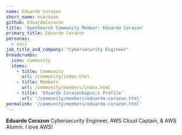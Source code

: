 ```yaml
---
name: Eduardo Corazon
short_name: ecorazon
github: EduardoCorazon
title: 'OpenSearch Community Member: Eduardo Corazon'
primary_title: Eduardo Corazon
personas:
  - osci
job_title_and_company: "Cybersecurity Engineer"
breadcrumbs:
  icon: community
  items:
    - title: Community
      url: /community/index.html
    - title: Members
      url: /community/members/index.html
    - title: 'Eduardo Corazon&apos;s Profile'
      url: '/community/members/eduardo-corazon.html'
permalink: '/community/members/eduardo-corazon.html'
---
```


**Eduardo Corazon** Cybersecurity Engineer, AWS Cloud Captain, & AWS Alumni. I love AWS!

